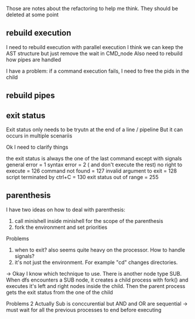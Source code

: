 Those are notes about the refactoring to help me think. They should be deleted at some point

## rebuild execution

I need to rebuild execution with parallel execution
I think we can keep the AST structure but just remove the wait in CMD_node
Also need to rebuild how pipes are handled

I have a problem: if a command execution fails, I need to free the pids in the child 

## rebuild pipes


## exit status

Exit status only needs to be tryutn at the end of a line / pipeline
But it can occurs in multiple scenariis

Ok I need to clarify things

the exit status is always the one of the last command except with signals
general error = 1
syntax error = 2 ( and don't execute the rest)
no right to execute = 126
command not found = 127
invalid argument to exit = 128
script terminated by ctrl+C = 130
exit status out of range = 255

## parenthesis

I have two ideas on how to deal with parenthesis:
1. call minishell inside minishell for the scope of the parenthesis
2. fork the environment and set priorities

Problems
1. when to exit? also seems quite heavy on the processor. How to handle signals?
2. it's not just the environment. For example "cd" changes directories.

-> Okay I know which technique to use. There is another node type SUB. When dfs 
encounters a SUB node, it creates a child process with fork() and executes it's left and right nodes inside the child.
Then the parent process gets the exit status from the one of the child

Problems 2
Actually Sub is conccurential but AND and OR are sequential -> must wait for all the previous processes to end before executing

